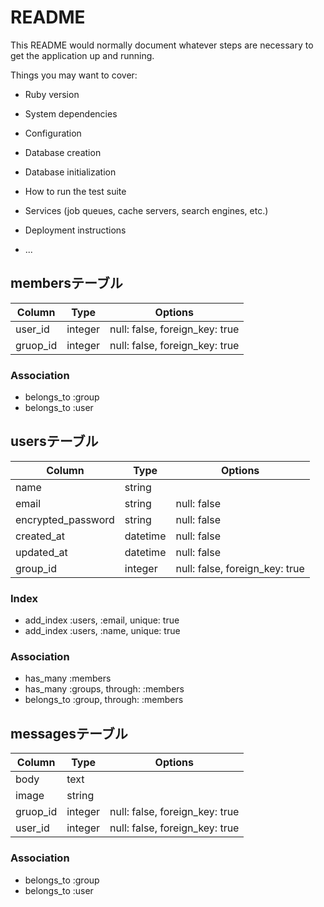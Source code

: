 # README

This README would normally document whatever steps are necessary to get the
application up and running.

Things you may want to cover:

* Ruby version

* System dependencies

* Configuration

* Database creation

* Database initialization

* How to run the test suite

* Services (job queues, cache servers, search engines, etc.)

* Deployment instructions

* ...

## membersテーブル
|Column|Type|Options|
|------|----|-------|
|user_id|integer|null: false, foreign_key: true|
|gruop_id|integer|null: false, foreign_key: true|

### Association
- belongs_to :group
- belongs_to :user


## usersテーブル
|Column|Type|Options|
|------|----|-------|
|name|string|
|email|string|null: false|
|encrypted_password|string|null: false|
|created_at|datetime|null: false|
|updated_at|datetime|null: false|
|group_id|integer|null: false, foreign_key: true|

### Index
- add_index :users, :email, unique: true
- add_index :users, :name, unique: true

### Association
- has_many :members
- has_many :groups, through: :members
- belongs_to :group, through: :members

## messagesテーブル
|Column|Type|Options|
|------|----|-------|
|body|text|
|image|string|
|gruop_id|integer|null: false, foreign_key: true|
|user_id|integer|null: false, foreign_key: true|

### Association
- belongs_to :group
- belongs_to :user

